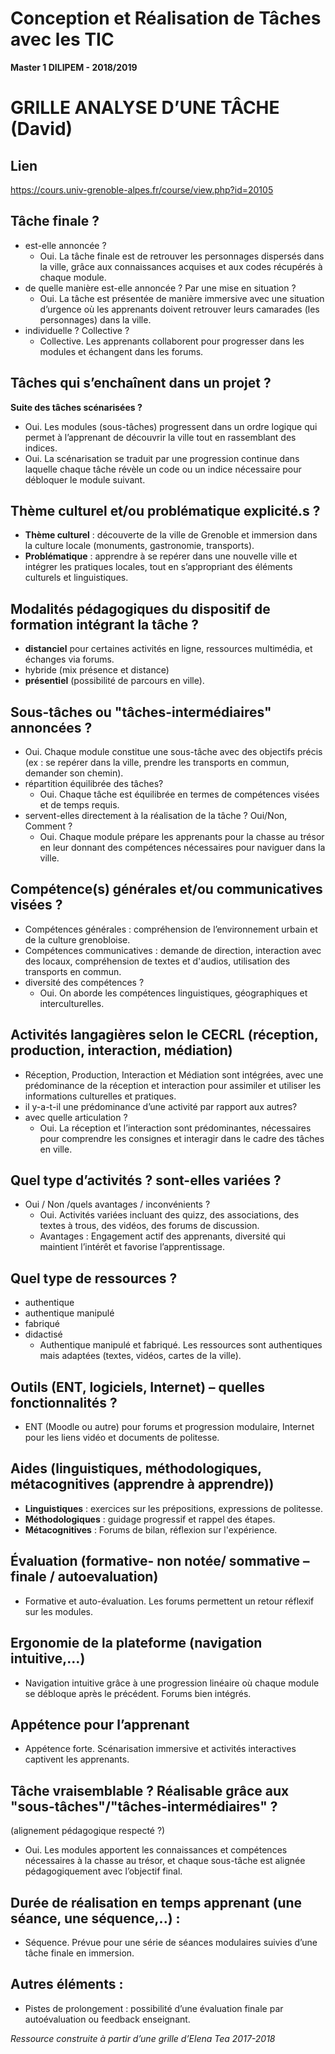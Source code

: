# Conception et Réalisation de Tâches avec les TIC
**Master 1 DILIPEM - 2018/2019**

# GRILLE ANALYSE D’UNE TÂCHE (David)
## Lien
https://cours.univ-grenoble-alpes.fr/course/view.php?id=20105


## Tâche finale ?
- est-elle annoncée ?
  - Oui. La tâche finale est de retrouver les personnages dispersés dans la ville, grâce aux connaissances acquises et aux codes récupérés à chaque module.
- de quelle manière est-elle annoncée ? Par une mise en situation ?
  - Oui. La tâche est présentée de manière immersive avec une situation d’urgence où les apprenants doivent retrouver leurs camarades (les personnages) dans la ville.
- individuelle ? Collective ?
  - Collective. Les apprenants collaborent pour progresser dans les modules et échangent dans les forums.

## Tâches qui s’enchaînent dans un projet ?
**Suite des tâches scénarisées ?**
  - Oui. Les modules (sous-tâches) progressent dans un ordre logique qui permet à l’apprenant de découvrir la ville tout en rassemblant des indices.
  - Oui. La scénarisation se traduit par une progression continue dans laquelle chaque tâche révèle un code ou un indice nécessaire pour débloquer le module suivant.

## Thème culturel et/ou problématique explicité.s ?
  - **Thème culturel** : découverte de la ville de Grenoble et immersion dans la culture locale (monuments, gastronomie, transports).
  - **Problématique** : apprendre à se repérer dans une nouvelle ville et intégrer les pratiques locales, tout en s’appropriant des éléments culturels et linguistiques.

## Modalités pédagogiques du dispositif de formation intégrant la tâche ?
- **distanciel** pour certaines activités en ligne, ressources multimédia, et échanges via forums.
- hybride (mix présence et distance)
- **présentiel** (possibilité de parcours en ville).

## Sous-tâches ou "tâches-intermédiaires" annoncées ?
  - Oui. Chaque module constitue une sous-tâche avec des objectifs précis (ex : se repérer dans la ville, prendre les transports en commun, demander son chemin).
- répartition équilibrée des tâches?
  - Oui. Chaque tâche est équilibrée en termes de compétences visées et de temps requis.
- servent-elles directement à la réalisation de la tâche ? Oui/Non, Comment ?
  - Oui. Chaque module prépare les apprenants pour la chasse au trésor en leur donnant des compétences nécessaires pour naviguer dans la ville.


## Compétence(s) générales et/ou communicatives visées ?
  - Compétences générales : compréhension de l’environnement urbain et de la culture grenobloise.
  - Compétences communicatives : demande de direction, interaction avec des locaux, compréhension de textes et d'audios, utilisation des transports en commun.
- diversité des compétences ?
  - Oui. On aborde les compétences linguistiques, géographiques et interculturelles.
  

## Activités langagières selon le CECRL (réception, production, interaction, médiation)
  - Réception, Production, Interaction et Médiation sont intégrées, avec une prédominance de la réception et interaction pour assimiler et utiliser les informations culturelles et pratiques.
- il y-a-t-il une prédominance d’une activité par rapport aux autres?
- avec quelle articulation ?
  - Oui. La réception et l’interaction sont prédominantes, nécessaires pour comprendre les consignes et interagir dans le cadre des tâches en ville.

## Quel type d’activités ? sont-elles variées ? 
- Oui / Non /quels avantages / inconvénients ?
  - Oui. Activités variées incluant des quizz, des associations, des textes à trous, des vidéos, des forums de discussion.
  - Avantages : Engagement actif des apprenants, diversité qui maintient l’intérêt et favorise l’apprentissage.

## Quel type de ressources ?
- authentique
- authentique manipulé
- fabriqué
- didactisé
  - Authentique manipulé et fabriqué. Les ressources sont authentiques mais adaptées (textes, vidéos, cartes de la ville).

## Outils (ENT, logiciels, Internet) – quelles fonctionnalités ?
  - ENT (Moodle ou autre) pour forums et progression modulaire, Internet pour les liens vidéo et documents de politesse.

## Aides (linguistiques, méthodologiques, métacognitives (apprendre à apprendre))
  - **Linguistiques** : exercices sur les prépositions, expressions de politesse.
  - **Méthodologiques** : guidage progressif et rappel des étapes.
  - **Métacognitives** : Forums de bilan, réflexion sur l'expérience.

## Évaluation (formative- non notée/ sommative – finale / autoevaluation)
  - Formative et auto-évaluation. Les forums permettent un retour réflexif sur les modules.

## Ergonomie de la plateforme (navigation intuitive,…)
  - Navigation intuitive grâce à une progression linéaire où chaque module se débloque après le précédent. Forums bien intégrés.

## Appétence pour l’apprenant
  - Appétence forte. Scénarisation immersive et activités interactives captivent les apprenants.

## Tâche vraisemblable ? Réalisable grâce aux "sous-tâches"/"tâches-intermédiaires" ?
(alignement pédagogique respecté ?)
  - Oui. Les modules apportent les connaissances et compétences nécessaires à la chasse au trésor, et chaque sous-tâche est alignée pédagogiquement avec l’objectif final.

## Durée de réalisation en temps apprenant (une séance, une séquence,..) :
  - Séquence. Prévue pour une série de séances modulaires suivies d’une tâche finale en immersion.

## Autres éléments :
  - Pistes de prolongement : possibilité d’une évaluation finale par autoévaluation ou feedback enseignant.




_Ressource construite à partir d’une grille d’Elena Tea 2017-2018_
